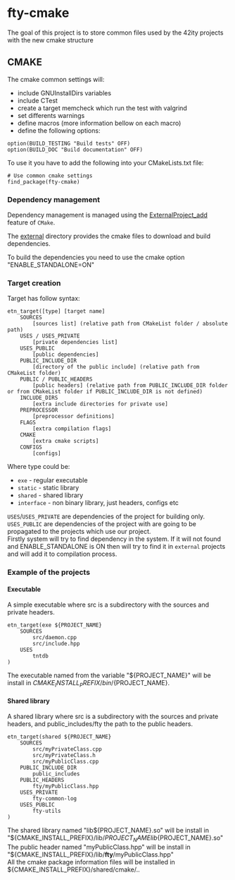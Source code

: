 # fty-cmake
The goal of this project is to store common files used by the 42ity projects with the new cmake structure

## CMAKE
The cmake common settings will:

- include GNUInstallDirs variables 
- include CTest
- create a target memcheck which run the test with valgrind
- set differents warnings
- define macros (more information bellow on each macro)
- define the following options:
```
option(BUILD_TESTING "Build tests" OFF)
option(BUILD_DOC "Build documentation" OFF)
```

To use it you have to add the following into your CMakeLists.txt file:

```
# Use common cmake settings
find_package(fty-cmake)

```

### Dependency management
Dependency management is managed using the [ExternalProject_add](https://cmake.org/cmake/help/v3.13/module/ExternalProject.html) feature of `CMake`.

The [external](cmake/external) directory provides the cmake files to download and build dependencies.

To build the dependencies you need to use the cmake option "ENABLE_STANDALONE=ON"

### Target creation

Target has follow syntax:
```
etn_target([type] [target name] 
    SOURCES 
        [sources list] (relative path from CMakeList folder / absolute path)
    USES / USES_PRIVATE
        [private dependencies list] 
    USES_PUBLIC 
        [public dependencies]
    PUBLIC_INCLUDE_DIR
        [directory of the public include] (relative path from CMakeList folder)
    PUBLIC / PUBLIC_HEADERS 
        [public headers] (relative path from PUBLIC_INCLUDE_DIR folder or from CMakeList folder if PUBLIC_INCLUDE_DIR is not defined)
    INCLUDE_DIRS 
        [extra include directories for private use]
    PREPROCESSOR 
        [preprocessor definitions]
    FLAGS 
        [extra compilation flags]
    CMAKE 
        [extra cmake scripts]
    CONFIGS 
        [configs]
```

Where type could be:
 * `exe` - regular executable
 * `static` - static library
 * `shared` - shared library
 * `interface` - non binary library, just headers, configs etc

`USES`/`USES_PRIVATE` are dependencies of the project for building only.   
`USES_PUBLIC` are dependencies of the project with are going to be propagated to the projects which use our project.  
Firstly system will try to find dependency in the system. 
If it will not found and ENABLE_STANDALONE is ON then will try to find it in `external` projects and will add it to compilation process.

### Example of the projects

#### Executable
A simple executable where src is a subdirectory with the sources and private headers.
```
etn_target(exe ${PROJECT_NAME}
    SOURCES
        src/daemon.cpp
        src/include.hpp
    USES
        tntdb
)
```
The executable named from the variable "${PROJECT_NAME}" will be install in ${CMAKE_INSTALL_PREFIX}/bin/${PROJECT_NAME}.

#### Shared library
A shared library where src is a subdirectory with the sources and private headers, and public_includes/fty the path to the public headers.
```
etn_target(shared ${PROJECT_NAME}
    SOURCES
        src/myPrivateClass.cpp
        src/myPrivateClass.h
        src/myPublicClass.cpp
    PUBLIC_INCLUDE_DIR
        public_includes
    PUBLIC_HEADERS
        fty/myPublicClass.hpp
    USES_PRIVATE
        fty-common-log
    USES_PUBLIC
        fty-utils
)
```
The shared library named "lib${PROJECT_NAME}.so" will be install in "${CMAKE_INSTALL_PREFIX}/lib/${PROJECT_NAME}lib${PROJECT_NAME}.so"  
The public header named "myPublicClass.hpp" will be install in "${CMAKE_INSTALL_PREFIX}/lib/**fty**/myPublicClass.hpp"  
All the cmake package information files will be installed in ${CMAKE_INSTALL_PREFIX}/shared/cmake/..    
